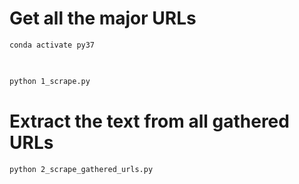 # Get all the major URLs

```bash
conda activate py37
 

```


```bash

python 1_scrape.py
```

# Extract the text from all gathered URLs

```bash
python 2_scrape_gathered_urls.py
```


